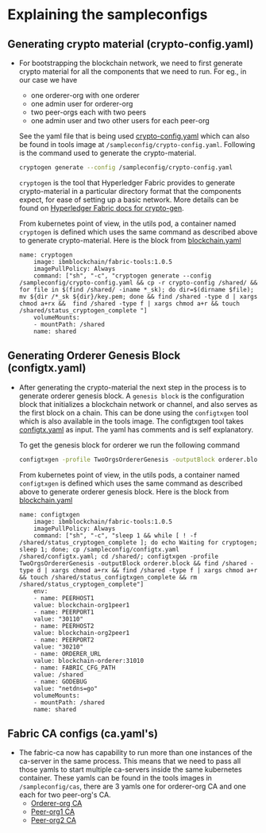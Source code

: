 # Explaining the sampleconfigs

## Generating crypto material (crypto-config.yaml)

- For bootstrapping the blockchain network, we need to first generate crypto material for all the components that we need to run. For eg., in our case we have

	* one orderer-org with one orderer
	* one admin user for orderer-org
	* two peer-orgs each with two peers
	* one admin user and two other users for each peer-org

	See the yaml file that is being used [crypto-config.yaml](./crypto-config.yaml) which can also be found in tools image at `/sampleconfig/crypto-config.yaml`. Following is the command used to generate the crypto-material.

	```bash
	cryptogen generate --config /sampleconfig/crypto-config.yaml
	```
	
	`cryptogen` is the tool that Hyperledger Fabric provides to generate crypto-material in a particular directory format that the components expect, for ease of setting up a basic network. More details can be found on [Hyperledger Fabric docs for crypto-gen](http://hyperledger-fabric.readthedocs.io/en/latest/build_network.html?highlight=cryptogen#crypto-generator).


	From kubernetes point of view, in the utils pod, a container named `cryptogen` is defined which uses the same command as described above to generate crypto-material. Here is the block from [blockchain.yaml](../../kube-configs/blockchain.yaml)

	```
	name: cryptogen
		image: ibmblockchain/fabric-tools:1.0.5
		imagePullPolicy: Always
		command: ["sh", "-c", "cryptogen generate --config /sampleconfig/crypto-config.yaml && cp -r crypto-config /shared/ && for file in $(find /shared/ -iname *_sk); do dir=$(dirname $file); mv ${dir /*_sk ${dir}/key.pem; done && find /shared -type d | xargs chmod a+rx &&  find /shared -type f | xargs chmod a+r && touch /shared/status_cryptogen_complete "]
		volumeMounts:
		- mountPath: /shared
		name: shared
	```

## Generating Orderer Genesis Block (configtx.yaml)

- After generating the crypto-material the next step in the process is to generate orderer genesis block. A `genesis block` is the configuration block that initializes a blockchain network or channel, and also serves as the first block on a chain. This can be done using the `configtxgen` tool which is also available in the tools image. The configtxgen tool takes [configtx.yaml](./configtx.yaml) as input. The yaml has comments and is self explanatory.

	To get the genesis block for orderer we run the following command
	```bash
	configtxgen -profile TwoOrgsOrdererGenesis -outputBlock orderer.block
	```

	From kubernetes point of view, in the utils pods, a container named `configtxgen` is defined which uses the same command as described above to generate orderer genesis block. Here is the block from [blockchain.yaml](../../kube-configs/blockchain.yaml)
	```
	name: configtxgen
		image: ibmblockchain/fabric-tools:1.0.5
		imagePullPolicy: Always
		command: ["sh", "-c", "sleep 1 && while [ ! -f /shared/status_cryptogen_complete ]; do echo Waiting for cryptogen; sleep 1; done; cp /sampleconfig/configtx.yaml 	/shared/configtx.yaml; cd /shared/; configtxgen -profile TwoOrgsOrdererGenesis -outputBlock orderer.block && find /shared -type d | xargs chmod a+rx && find /shared -type f | xargs chmod a+r && touch /shared/status_configtxgen_complete && rm /shared/status_cryptogen_complete"]
		env:
		- name: PEERHOST1
		value: blockchain-org1peer1
		- name: PEERPORT1
		value: "30110"
		- name: PEERHOST2
		value: blockchain-org2peer1
		- name: PEERPORT2
		value: "30210"
		- name: ORDERER_URL
		value: blockchain-orderer:31010
		- name: FABRIC_CFG_PATH
		value: /shared
		- name: GODEBUG
		value: "netdns=go"
		volumeMounts:
		- mountPath: /shared
		name: shared
	```

## Fabric CA configs (ca.yaml's)

- The fabric-ca now has capability to run more than one instances of the ca-server in the same process. This means that we need to pass all those yamls to start multiple ca-servers inside the same kubernetes container. These yamls can be found in the tools images in `/sampleconfig/cas`, there are 3 yamls one for orderer-org CA and one each for two peer-org's CA. 
	* [Orderer-org CA](./cas/ca.yaml)
	* [Peer-org1 CA](./cas/org1/ca.yaml)
	* [Peer-org2 CA](./cas/org2/ca.yaml)
